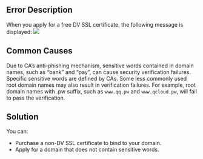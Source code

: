 
## Error Description
When you apply for a free DV SSL certificate, the following message is displayed:
![](https://qcloudimg.tencent-cloud.cn/raw/897f9d3bd2391144b73a916d4a28a59c.png)

## Common Causes
Due to CA’s anti-phishing mechanism, sensitive words contained in domain names, such as “bank” and “pay”, can cause security verification failures. Specific sensitive words are defined by CAs. Some less commonly used root domain names may also result in verification failures. For example, root domain names with .pw suffix, such as `www.qq.pw` and `www.qcloud.pw`, will fail to pass the verification.

## Solution
You can:
- Purchase a non-DV SSL certificate to bind to your domain.
- Apply for a domain that does not contain sensitive words.

